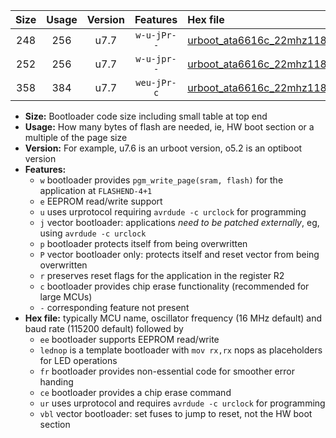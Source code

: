 |Size|Usage|Version|Features|Hex file|
|:-:|:-:|:-:|:-:|:--|
|248|256|u7.7|`w-u-jPr--`|[urboot_ata6616c_22mhz1184_19200bps_lednop_ur_vbl.hex](https://raw.githubusercontent.com/stefanrueger/urboot.hex/main/mcus/ata6616c/fcpu_22mhz1184/19200_bps/urboot_ata6616c_22mhz1184_19200bps_lednop_ur_vbl.hex)|
|252|256|u7.7|`w-u-jpr--`|[urboot_ata6616c_22mhz1184_19200bps_lednop_fr_ur_vbl.hex](https://raw.githubusercontent.com/stefanrueger/urboot.hex/main/mcus/ata6616c/fcpu_22mhz1184/19200_bps/urboot_ata6616c_22mhz1184_19200bps_lednop_fr_ur_vbl.hex)|
|358|384|u7.7|`weu-jPr-c`|[urboot_ata6616c_22mhz1184_19200bps_ee_lednop_fr_ce_ur_vbl.hex](https://raw.githubusercontent.com/stefanrueger/urboot.hex/main/mcus/ata6616c/fcpu_22mhz1184/19200_bps/urboot_ata6616c_22mhz1184_19200bps_ee_lednop_fr_ce_ur_vbl.hex)|

- **Size:** Bootloader code size including small table at top end
- **Usage:** How many bytes of flash are needed, ie, HW boot section or a multiple of the page size
- **Version:** For example, u7.6 is an urboot version, o5.2 is an optiboot version
- **Features:**
  + `w` bootloader provides `pgm_write_page(sram, flash)` for the application at `FLASHEND-4+1`
  + `e` EEPROM read/write support
  + `u` uses urprotocol requiring `avrdude -c urclock` for programming
  + `j` vector bootloader: applications *need to be patched externally*, eg, using `avrdude -c urclock`
  + `p` bootloader protects itself from being overwritten
  + `P` vector bootloader only: protects itself and reset vector from being overwritten
  + `r` preserves reset flags for the application in the register R2
  + `c` bootloader provides chip erase functionality (recommended for large MCUs)
  + `-` corresponding feature not present
- **Hex file:** typically MCU name, oscillator frequency (16 MHz default) and baud rate (115200 default) followed by
  + `ee` bootloader supports EEPROM read/write
  + `lednop` is a template bootloader with `mov rx,rx` nops as placeholders for LED operations
  + `fr` bootloader provides non-essential code for smoother error handing
  + `ce` bootloader provides a chip erase command
  + `ur` uses urprotocol and requires `avrdude -c urclock` for programming
  + `vbl` vector bootloader: set fuses to jump to reset, not the HW boot section
